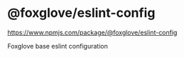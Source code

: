 # @foxglove/eslint-config

https://www.npmjs.com/package/@foxglove/eslint-config

Foxglove base eslint configuration
